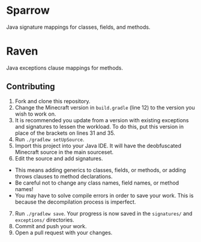# Sparrow

Java signature mappings for classes, fields, and methods.

# Raven

Java exceptions clause mappings for methods.

## Contributing

1. Fork and clone this repository.
2. Change the Minecraft version in `build.gradle` (line 12) to the version you wish to work on.
3. It is recommended you update from a version with existing exceptions and signatures to lessen the workload. To do this, put this version in place of the brackets on lines 31 and 35.
4. Run `./gradlew setUpSource`.
5. Import this project into your Java IDE. It will have the deobfuscated Minecraft source in the main sourceset.
6. Edit the source and add signatures.
  - This means adding generics to classes, fields, or methods, or adding throws clauses to method declarations.
  - Be careful not to change any class names, field names, or method names!
  - You may have to solve compile errors in order to save your work. This is because the decompilation process is imperfect.
7. Run `./gradlew save`. Your progress is now saved in the `signatures/` and `exceptions/` directories.
8. Commit and push your work.
9. Open a pull request with your changes.
